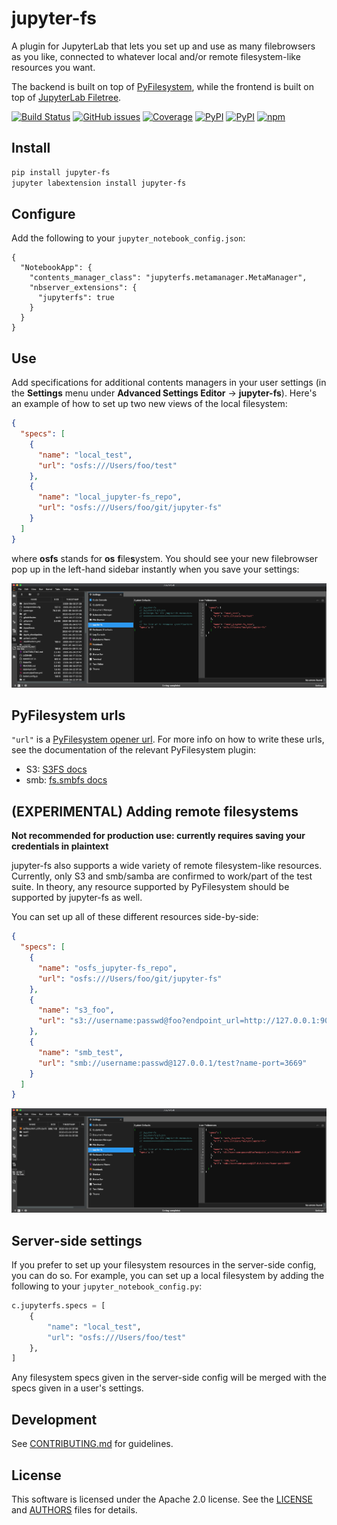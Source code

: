 # jupyter-fs
A plugin for JupyterLab that lets you set up and use as many filebrowsers as you like, connected to whatever local and/or remote filesystem-like resources you want.

The backend is built on top of [PyFilesystem](https://github.com/PyFilesystem/pyfilesystem2), while the frontend is built on top of [JupyterLab Filetree](https://github.com/youngthejames/jupyterlab_filetree).


[![Build Status](https://dev.azure.com/tpaine154/jupyter/_apis/build/status/jpmorganchase.jupyter-fs?branchName=master)](https://dev.azure.com/tpaine154/jupyter/_build/latest?definitionId=23&branchName=master)
[![GitHub issues](https://img.shields.io/github/issues/timkpaine/jupyter-fs.svg)]()
[![Coverage](https://img.shields.io/azure-devops/coverage/tpaine154/jupyter/23)](https://dev.azure.com/tpaine154/jupyter/_build?definitionId=23&_a=summary)
[![PyPI](https://img.shields.io/pypi/l/jupyter-fs.svg)](https://pypi.python.org/pypi/jupyter-fs)
[![PyPI](https://img.shields.io/pypi/v/jupyter-fs.svg)](https://pypi.python.org/pypi/jupyter-fs)
[![npm](https://img.shields.io/npm/v/jupyter-fs.svg)](https://www.npmjs.com/package/jupyter-fs)


## Install

```bash
pip install jupyter-fs
jupyter labextension install jupyter-fs
```


## Configure

Add the following to your `jupyter_notebook_config.json`:

```
{
  "NotebookApp": {
    "contents_manager_class": "jupyterfs.metamanager.MetaManager",
    "nbserver_extensions": {
      "jupyterfs": true
    }
  }
}
```

## Use

Add specifications for additional contents managers in your user settings (in the **Settings** menu under **Advanced Settings Editor** -> **jupyter-fs**). Here's an example of how to set up two new views of the local filesystem:

```json
{
  "specs": [
    {
      "name": "local_test",
      "url": "osfs:///Users/foo/test"
    },
    {
      "name": "local_jupyter-fs_repo",
      "url": "osfs:///Users/foo/git/jupyter-fs"
    }
  ]
}
```

where **osfs** stands for **os** **f**ile**s**ystem. You should see your new filebrowser pop up in the left-hand sidebar instantly when you save your settings:

![](./docs/osfs_example.png)

## PyFilesystem urls

`"url"` is a [PyFilesystem opener url](https://docs.pyfilesystem.org/en/latest/openers.html). For more info on how to write these urls, see the documentation of the relevant PyFilesystem plugin:
- S3: [S3FS docs](https://fs-s3fs.readthedocs.io/en/latest/)
- smb: [fs.smbfs docs](https://github.com/althonos/fs.smbfs#usage)

## (EXPERIMENTAL) Adding remote filesystems

**Not recommended for production use: currently requires saving your credentials in plaintext**

jupyter-fs also supports a wide variety of remote filesystem-like resources. Currently, only S3 and smb/samba are confirmed to work/part of the test suite. In theory, any resource supported by PyFilesystem should be supported by jupyter-fs as well.

You can set up all of these different resources side-by-side:

```json
{
  "specs": [
    {
      "name": "osfs_jupyter-fs_repo",
      "url": "osfs:///Users/foo/git/jupyter-fs"
    },
    {
      "name": "s3_foo",
      "url": "s3://username:passwd@foo?endpoint_url=http://127.0.0.1:9000"
    },
    {
      "name": "smb_test",
      "url": "smb://username:passwd@127.0.0.1/test?name-port=3669"
    }
  ]
}
```

![](./docs/remote_example.png)

## Server-side settings

If you prefer to set up your filesystem resources in the server-side config, you can do so. For example, you can set up a local filesystem by adding the following to your `jupyter_notebook_config.py`:

```python
c.jupyterfs.specs = [
    {
        "name": "local_test",
        "url": "osfs:///Users/foo/test"
    },
]
```

Any filesystem specs given in the server-side config will be merged with the specs given in a user's settings.

## Development

See [CONTRIBUTING.md](./CONTRIBUTING.md) for guidelines.


## License

This software is licensed under the Apache 2.0 license. See the
[LICENSE](LICENSE) and [AUTHORS](AUTHORS) files for details.
